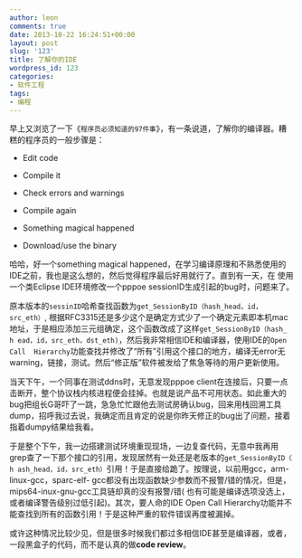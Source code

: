 ```yaml
---
author: leon
comments: true
date: 2013-10-22 16:24:51+00:00
layout: post
slug: '123'
title: 了解你的IDE
wordpress_id: 123
categories:
- 软件工程
tags:
- 编程
---
```


早上又浏览了一下《`程序员必须知道的97件事`》，有一条说道，了解你的编译器。糟糕的程序员的一般步骤是：



	
  * Edit code

	
  * Compile it

	
  * Check errors and warnings

	
  * Compile again

	
  * Something magical happened

	
  * Download/use the binary


哈哈，好一个something magical happened，在学习编译原理和不熟悉使用的IDE之前，我也是这么想的，然后觉得程序最后好用就行了。直到有一天，在 使用一个类Eclipse IDE环境修改一个pppoe sessionID生成引起的bug时，问题来了。

原本版本的`sessinID`哈希查找函数为`get_SessionByID（hash_head，id，src_eth）`,
根据RFC3315还是多少这个是确定方式少了一个确定元素即本机mac地址，于是相应添加三元组确定，这个函数改成了这样`get_SessionByID（hash_
h ead，id，src_eth，dst_eth)`，然后我非常相信IDE和编译器，使用IDE的`Open Call 
Hierarchy`功能查找并修改了“所有”引用这个接口的地方，编译无error无warning，链接，测试。然后“修正版”软件被发给了焦急等待的用户更新使用。

当天下午，一个同事在测试ddns时，无意发现pppoe client在连接后，只要一点击断开，整个协议栈内核进程便会挂掉。也就是说产品不可用状态。如此重大的bug把组长G哥吓了一跳，急急忙忙跟他去测试房确认bug，回来用栈回溯工具dump，招呼我过去说，我确定而且肯定的说是你昨天修正的bug出了问题，接着指着dumpy结果给我看。

于是整个下午，我一边搭建测试环境重现现场，一边复查代码，无意中我再用grep查了一下那个接口的引用，发现居然有一处还是老版本的`get_SessionByID（
h ash_head，id，src_eth）`引用！于是直接给跪了。按理说，以前用gcc，arm-linux-gcc，sparc-elf-
gcc都没有出现函数缺少参数而不报警/错的情况，但是，mips64-inux-gnu-gcc工具链却真的没有报警/错(
也有可能是编译选项没选上，或者编译警告级别过低引起)。其次，要人命的IDE Open Call 
Hierarchy功能并不能查找到所有的函数引用！于是这种严重的软件错误再度被漏掉。

或许这种情况比较少见，但是很多时候我们都过多相信IDE甚至是编译器，或者，一段黑盒子的代码，而不是认真的做**code review**。
